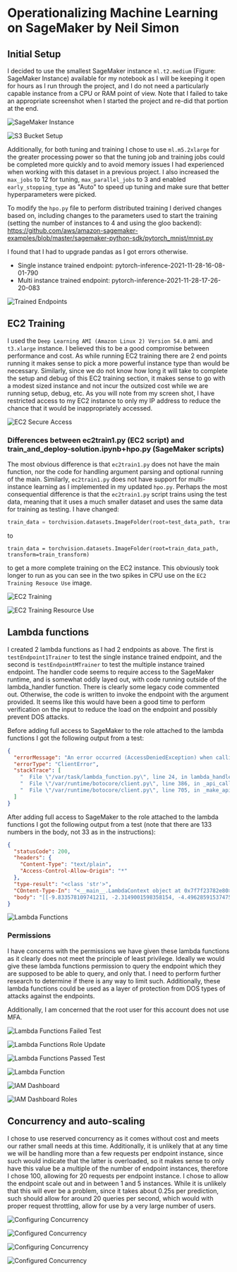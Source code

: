 # Operationalizing Machine Learning on SageMaker by Neil Simon

## Initial Setup
I decided to use the smallest SageMaker instance `ml.t2.medium` (Figure: SageMaker Instance) available for my notebook as I will be keeping it open for hours as I run through the project, and I do not need a particularly capable instance from a CPU or RAM point of view. Note that I failed to take an appropriate screenshot when I started the project and re-did that portion at the end.

![SageMaker Instance](images/1_sagemaker_instance.png?raw=true "SageMaker Instance")

![S3 Bucket Setup](images/2_s3_bucket.png?raw=true "S3 Bucket Setup")

Additionally, for both tuning and training I chose to use `ml.m5.2xlarge` for the greater processing power so that the tuning job and training jobs could be completed more quickly and to avoid memory issues I had experienced when working with this dataset in a previous project. I also increased the `max_jobs` to 12 for tuning, `max_parallel_jobs` to 3 and enabled `early_stopping_type` as "Auto" to speed up tuning and make sure that better hyperparameters were picked.

To modify the `hpo.py` file to perform distributed training I derived changes based on, including changes to the parameters used to start the training (setting the number of instances to 4 and using the gloo backend): https://github.com/aws/amazon-sagemaker-examples/blob/master/sagemaker-python-sdk/pytorch_mnist/mnist.py

I found that I had to upgrade pandas as I got errors otherwise.

* Single instance trained endpoint: pytorch-inference-2021-11-28-16-08-01-790
* Multi instance trained endpoint: pytorch-inference-2021-11-28-17-26-20-083

![Trained Endpoints](images/3_trained_endpoints.png?raw=true "Trained Endpoints")

## EC2 Training
I used the `Deep Learning AMI (Amazon Linux 2) Version 54.0` ami. and `t3.xlarge` instance. I believed this to be a good compromise between performance and cost. As while running EC2 training there are 2 end points running it makes sense to pick a more powerful instance type than would be necessary. Similarly, since we do not know how long it will take to complete the setup and debug of this EC2 training section, it makes sense to go with a modest sized instance and not incur the outsized cost while we are running setup, debug, etc. As you will note from my screen shot, I have restricted access to my EC2 instance to only my IP address to reduce the chance that it would be inappropriately accessed.

![EC2 Secure Access](images/4_secure_access_to_ec2.png?raw=true "EC2 Secure Access")

### Differences between ec2train1.py (EC2 script) and train_and_deploy-solution.ipynb+hpo.py (SageMaker scripts)
The most obvious difference is that `ec2train1.py` does not have the main function, nor the code for handling argument parsing and optional running of the main. Similarly, `ec2train1.py` does not have support for multi-instance learning as I implemented in my updated `hpo.py`. Perhaps the most consequential difference is that the `ec2train1.py` script trains using the test data, meaning that it uses a much smaller dataset and uses the same data for training as testing. I have changed:
```python
train_data = torchvision.datasets.ImageFolder(root=test_data_path, transform=train_transform)
```
to
```
train_data = torchvision.datasets.ImageFolder(root=train_data_path, transform=train_transform)
```
to get a more complete training on the EC2 instance. This obviously took longer to run as you can see in the two spikes in CPU use on the `EC2 Training Resouce Use` image.

![EC2 Training](images/5_ec2_training_job.png?raw=true "EC2 Training")

![EC2 Training Resource Use](images/6_ec2_training_resource_use.png?raw=true "EC2 Training Resource Use")


## Lambda functions
I created 2 lambda functions as I had 2 endpoints as above. The first is `testEndpoint1Trainer` to test the single instance trained endpoint, and the second is `testEndpointMTrainer` to test the multiple instance trained endpoint.
The handler code seems to require access to the SageMaker runtime, and is somewhat oddly layed out, with code running outside of the lambda_handler function. There is clearly some legacy code commented out. Otherwise, the code is written to invoke the endpoint with the argument provided. It seems like this would have been a good time to perform verification on the input to reduce the load on the endpoint and possibly prevent DOS attacks.

Before adding full access to SageMaker to the role attached to the lambda functions I got the following output from a test:
```json
{
  "errorMessage": "An error occurred (AccessDeniedException) when calling the InvokeEndpoint operation: User: arn:aws:sts::933869125920:assumed-role/testEndpointMTrainer-role-pr3dpwbk/testEndpointMTrainer is not authorized to perform: sagemaker:InvokeEndpoint on resource: arn:aws:sagemaker:us-east-1:933869125920:endpoint/pytorch-inference-2021-11-28-17-26-20-083 because no identity-based policy allows the sagemaker:InvokeEndpoint action",
  "errorType": "ClientError",
  "stackTrace": [
    "  File \"/var/task/lambda_function.py\", line 24, in lambda_handler\n    response=runtime.invoke_endpoint(EndpointName=endpoint_Name,\n",
    "  File \"/var/runtime/botocore/client.py\", line 386, in _api_call\n    return self._make_api_call(operation_name, kwargs)\n",
    "  File \"/var/runtime/botocore/client.py\", line 705, in _make_api_call\n    raise error_class(parsed_response, operation_name)\n"
  ]
}
```

After adding full access to SageMaker to the role attached to the lambda functions I got the following output from a test (note that there are 133 numbers in the body, not 33 as in the instructions):
```json
{
  "statusCode": 200,
  "headers": {
    "Content-Type": "text/plain",
    "Access-Control-Allow-Origin": "*"
  },
  "type-result": "<class 'str'>",
  "COntent-Type-In": "<__main__.LambdaContext object at 0x7f7f23782e80>",
  "body": "[[-9.833578109741211, -2.3149001598358154, -4.496285915374756, -2.459660768508911, -3.2292635440826416, -7.208012104034424, -2.019676923751831, -4.80747652053833, -7.580871105194092, 0.1604955494403839, -0.9565751552581787, -3.9131810665130615, -3.6020150184631348, 0.05120508745312691, -4.187273025512695, -2.8582608699798584, -5.9626336097717285, -4.536521911621094, -5.346053123474121, 0.8844369649887085, -4.171061038970947, -1.9665920734405518, -8.535749435424805, -7.713301181793213, -6.517572402954102, -11.525176048278809, -1.6054246425628662, -2.6769134998321533, -6.043071269989014, -4.014992713928223, -1.5675303936004639, -5.836017608642578, -9.598838806152344, -3.9479377269744873, -7.269865989685059, -8.273256301879883, -7.2418389320373535, -6.530744552612305, -2.6606929302215576, -4.69330358505249, -4.120052337646484, -5.510358810424805, -0.34800487756729126, -4.418677806854248, -1.6251585483551025, -8.261250495910645, -3.4547064304351807, -3.625526189804077, -2.2067673206329346, -5.123303413391113, -4.32491397857666, -9.562714576721191, -10.10139274597168, -2.621943235397339, -7.87992525100708, -2.6131465435028076, -2.555243968963623, -8.795278549194336, -2.1555397510528564, -5.046584606170654, -8.843852996826172, -4.459414958953857, -7.6189351081848145, -8.326446533203125, -4.4117021560668945, -8.239740371704102, -2.5183329582214355, -5.56660270690918, -5.840574741363525, -0.9575398564338684, -0.9576200246810913, -5.738442897796631, -7.9645609855651855, -7.754147529602051, -7.372220039367676, -2.7810957431793213, -7.490314483642578, -3.23928165435791, -5.329830169677734, -4.7164130210876465, -1.013601541519165, -8.067651748657227, -0.8396211266517639, -2.3040759563446045, -6.821334362030029, -4.568439483642578, -1.9165948629379272, -6.500880241394043, -2.1579692363739014, -2.284560441970825, -8.265277862548828, -5.20717191696167, -8.007201194763184, -6.459601402282715, -5.552811622619629, -4.417727470397949, -4.309690952301025, -4.329131126403809, -5.873167514801025, -5.903502941131592, -9.697685241699219, -2.39001202583313, -3.9008214473724365, -7.240103244781494, -7.310409069061279, -8.4434175491333, -5.835858345031738, -1.4929323196411133, -5.384642601013184, -2.533282995223999, -3.6708028316497803, -2.3309476375579834, -11.313907623291016, -7.884079456329346, -7.088305473327637, -2.394468307495117, -4.874009132385254, -4.4106550216674805, -6.073166370391846, -1.498389482498169, -3.4654202461242676, -4.046548366546631, -6.391988754272461, -4.826951026916504, -9.816082954406738, -7.140218734741211, -4.48201847076416, -3.733743190765381, -4.512071132659912, -7.819015026092529, -6.860950946807861, -1.9007254838943481, -5.910882949829102]]"
}
```

![Lambda Functions](images/7_lambda_functions.png?raw=true "Lambda Functions")

### Permissions
I have concerns with the permissions we have given these lambda functions as it clearly does not meet the principle of least privilege. Ideally we would give these lambda functions permission to query the endpoint which they are supposed to be able to query, and only that. I need to perform further research to determine if there is any way to limit such. Additionally, these lambda functions could be used as a layer of protection from DOS types of attacks against the endpoints.

Additionally, I am concerned that the root user for this account does not use MFA.

![Lambda Functions Failed Test](images/8_lambda_functions_failed_test.png?raw=true "Lambda Functions Failed Test")

![Lambda Functions Role Update](images/9_lambda_functions_role_update.png?raw=true "Lambda Functions Role Update")

![Lambda Functions Passed Test](images/10_lambda_functions_passed_test.png?raw=true "Lambda Functions Passed Test")

![Lambda Function](images/11_lambda_function.png?raw=true "Lambda Function")

![IAM Dashboard](images/12_iam_dashboard.png?raw=true "IAM Dashboard")

![IAM Dashboard Roles](images/13_iam_dashboard_roles.png?raw=true "IAM Dashboard Roles")

## Concurrency and auto-scaling
I chose to use reserved concurrency as it comes without cost and meets our rather small needs at this time. Additionally, it is unlikely that at any time we will be handling more than a few requests per endpoint instance, since such would indicate that the latter is overloaded, so it makes sense to only have this value be a multiple of the number of endpoint instances, therefore I chose 100, allowing for 20 requests per endpoint instance.
I chose to allow the endpoint scale out and in between 1 and 5 instances. While it is unlikely that this will ever be a problem, since it takes about 0.25s per prediction, such should allow for around 20 queries per second, which would with proper request throttling, allow for use by a very large number of users.

![Configuring Concurrency](images/14_configuring_concurrency.png?raw=true "Configuring Concurrency")

![Configured Concurrency](images/15_configured_concurrency.png?raw=true "Configured Concurrency")

![Configuring Concurrency](images/16_configuring_autoscaling.png?raw=true "Configuring Autoscaling")

![Configured Concurrency](images/17_configured_autoscaling.png?raw=true "Configured Concurrency")

